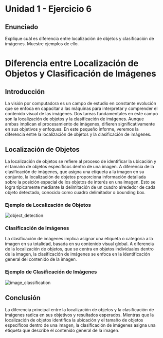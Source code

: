 # Unidad 1 - Ejercicio 6

## **Enunciado**
Explique cuál es diferencia entre localización de objetos y clasificación de imágenes. Muestre ejemplos de ello.

# Diferencia entre Localización de Objetos y Clasificación de Imágenes

## Introducción
La visión por computadora es un campo de estudio en constante evolución que se enfoca en capacitar a las máquinas para interpretar y comprender el contenido visual de las imágenes. 
Dos tareas fundamentales en este campo son la localización de objetos y la clasificación de imágenes. Aunque ambas implican el procesamiento de imágenes, difieren significativamente 
en sus objetivos y enfoques. En este pequeño informe, veremos la diferencia entre la localización de objetos y la clasificación de imágenes.

## Localización de Objetos
La localización de objetos se refiere al proceso de identificar la ubicación y el tamaño de objetos específicos dentro de una imagen. A diferencia de la clasificación de imágenes, 
que asigna una etiqueta a la imagen en su conjunto, la localización de objetos proporciona información detallada sobre la posición espacial de los objetos de interés en una imagen. 
Esto se logra típicamente mediante la delimitación de un cuadro alrededor de cada objeto detectado, conocido como cuadro delimitador o bounding box.

### Ejemplo de Localización de Objetos
![object_detection](https://github.com/LDemarre/Practica-Vision-por-Computadora/assets/88700518/35f974c6-62e9-4611-9574-d2af4bea778c)

### Clasificación de Imágenes
La clasificación de imágenes implica asignar una etiqueta o categoría a la imagen en su totalidad, basada en su contenido visual global. A diferencia de la localización de objetos, 
que se centra en objetos individuales dentro de la imagen, la clasificación de imágenes se enfoca en la identificación general del contenido de la imagen.

### Ejemplo de Clasificación de Imágenes
![image_classification](https://github.com/LDemarre/Practica-Vision-por-Computadora/assets/88700518/036e16d4-a853-4203-ab6c-ea8499c0dc46)

## Conclusión
La diferencia principal entre la localización de objetos y la clasificación de imágenes radica en sus objetivos y resultados esperados. Mientras que la localización de objetos 
identifica la ubicación y el tamaño de objetos específicos dentro de una imagen, la clasificación de imágenes asigna una etiqueta que describe el contenido general de la imagen.
